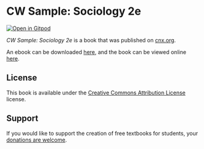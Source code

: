 # CW Sample: Sociology 2e

[![Open in Gitpod](https://gitpod.io/button/open-in-gitpod.svg)](https://gitpod.io/from-referrer/)

_CW Sample: Sociology 2e_ is a book that was published on [cnx.org](https://cnx.org/).

An ebook can be downloaded [here](https://github.com/cnx-user-books/cnxbook-cw-sample-sociology-2e/releases/latest), and the book can be viewed online [here](https://github.com/cnx-user-books/cnxbook-cw-sample-sociology-2e/releases/latest).

## License
This book is available under the [Creative Commons Attribution License](./LICENSE) license.

## Support
If you would like to support the creation of free textbooks for students, your [donations are welcome](https://riceconnect.rice.edu/donation/support-openstax-banner).
